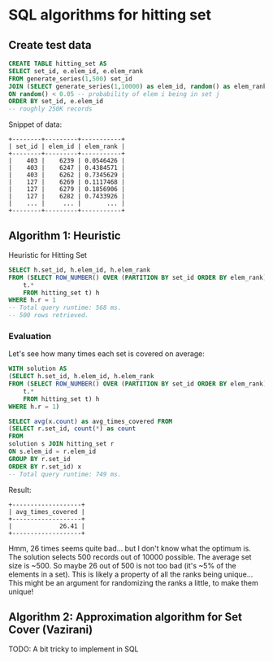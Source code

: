 # SQL algorithms for hitting set

## Create test data

```sql
CREATE TABLE hitting_set AS  
SELECT set_id, e.elem_id, e.elem_rank 
FROM generate_series(1,500) set_id
JOIN (SELECT generate_series(1,10000) as elem_id, random() as elem_rank) e
ON random() < 0.05 -- probability of elem i being in set j
ORDER BY set_id, e.elem_id
-- roughly 250K records
```

Snippet of data:

```
+--------+---------+-----------+
| set_id | elem_id | elem_rank |
+--------+---------+-----------+  
|    403 |    6239 | 0.0546426 |
|    403 |    6247 | 0.4384571 |
|    403 |    6262 | 0.7345629 |
|    127 |    6269 | 0.1117468 |
|    127 |    6279 | 0.1856906 |
|    127 |    6282 | 0.7433926 |
|    ... |     ... |       ... | 
+--------+---------+-----------+
```

## Algorithm 1: Heuristic

Heuristic for Hitting Set

```sql
SELECT h.set_id, h.elem_id, h.elem_rank 
FROM (SELECT ROW_NUMBER() OVER (PARTITION BY set_id ORDER BY elem_rank) AS r,
    t.*
    FROM hitting_set t) h
WHERE h.r = 1
-- Total query runtime: 568 ms.
-- 500 rows retrieved.
```

### Evaluation

Let's see how many times each set is covered on average:

```sql
WITH solution AS 
(SELECT h.set_id, h.elem_id, h.elem_rank 
FROM (SELECT ROW_NUMBER() OVER (PARTITION BY set_id ORDER BY elem_rank) AS r,
    t.*
    FROM hitting_set t) h
WHERE h.r = 1)

SELECT avg(x.count) as avg_times_covered FROM 
(SELECT r.set_id, count(*) as count
FROM
solution s JOIN hitting_set r
ON s.elem_id = r.elem_id
GROUP BY r.set_id
ORDER BY r.set_id) x
-- Total query runtime: 749 ms.
```

Result:

```
+-------------------+
| avg_times_covered |
+-------------------+
|             26.41 |
+-------------------+
```

Hmm, 26 times seems quite bad... but I don't know what the optimum is. The solution selects 500 records out of 10000 possible. The average set size is ~500. So maybe 26 out of 500 is not too bad (it's ~5% of the elements in a set). This is likely a property of all the ranks being unique... This might be an argument for randomizing the ranks a little, to make them unique!

## Algorithm 2: Approximation algorithm for Set Cover (Vazirani)

TODO: A bit tricky to implement in SQL